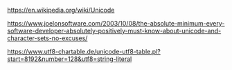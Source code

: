 https://en.wikipedia.org/wiki/Unicode

https://www.joelonsoftware.com/2003/10/08/the-absolute-minimum-every-software-developer-absolutely-positively-must-know-about-unicode-and-character-sets-no-excuses/

https://www.utf8-chartable.de/unicode-utf8-table.pl?start=8192&number=128&utf8=string-literal
